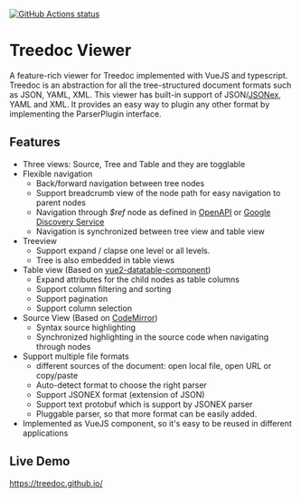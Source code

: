 <a href="https://github.com/treedoc/TreedocViewer"><img alt="GitHub Actions status" src="https://github.com/treedoc/TreedocViewer/workflows/Node%20CI/badge.svg"></a> 

# Treedoc Viewer

A feature-rich viewer for Treedoc implemented with VueJS and typescript. Treedoc is an abstraction for all the tree-structured document formats such as JSON, YAML, XML. This viewer has built-in support of JSON/[JSONex](https://github.com/eBay/jsonex/blob/master/JSONEX.md), YAML and XML. It provides an easy way to plugin any other format by implementing the ParserPlugin interface.

## Features

* Three views: Source, Tree and Table and they are togglable
* Flexible navigation
  * Back/forward navigation between tree nodes
  * Support breadcrumb view of the node path for easy navigation to parent nodes
  * Navigation through *$ref* node as defined in [OpenAPI](https://openapis.org/) or [Google Discovery Service](https://developers.google.com/discovery)
  * Navigation is synchronized between tree view and table view
* Treeview
  * Support expand / clapse one level or all levels.
  * Tree is also embedded in table views
* Table view (Based on [vue2-datatable-component](https://www.npmjs.com/package/vue2-datatable-component))
  * Expand attributes for the child nodes as table columns
  * Support column filtering and sorting
  * Support pagination
  * Support column selection
* Source View (Based on [CodeMirror](https://codemirror.net/))
  * Syntax source highlighting
  * Synchronized highlighting in the source code when navigating through nodes
* Support multiple file formats 
  * different sources of the document: open local file, open URL or copy/paste
  * Auto-detect format to choose the right parser
  * Support JSONEX format (extension of JSON)
  * Support text protobuf which is support by JSONEX parser
  * Pluggable parser, so that more format can be easily added.
* Implemented as VueJS component, so it's easy to be reused in different applications

## Live Demo

<https://treedoc.github.io/>
